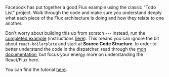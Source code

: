 Facebook has put together a good Flux example using the classic "Todo List"
project. Walk through the code and make sure you understand deeply what each
piece of the Flux architecture is doing and how they relate to one another.

Don't worry about building this up from scratch --- instead, run the 
[completed example][example-link] (instructions [here][instructions-link]). 
This means you can ignore the bit about `react-boilerplate` and start at 
**Source Code Structure**. In order to better understand the code in the 
dispatcher, read through the [mdn documentation][mdn-promises], but focus your
energy more on understanding the React/Flux here.

You can find the tutorial [here][flux-todo-tutorial].

[example-link]: https://github.com/facebook/flux/tree/master/examples/flux-todomvc/
[instructions-link]: /w7d3/how_to_run.md
[mdn-promises]: https://developer.mozilla.org/en-US/docs/Web/JavaScript/Reference/Global_Objects/Promise
[flux-todo-tutorial]: https://facebook.github.io/flux/docs/todo-list.html#content